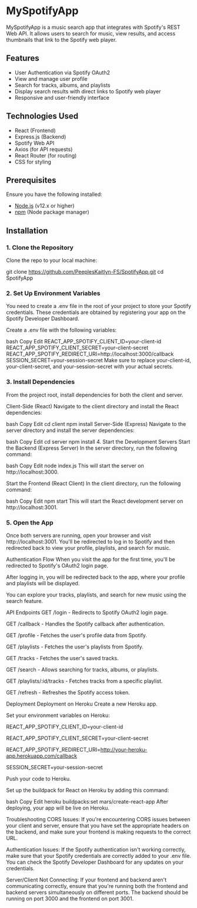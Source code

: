 # MySpotifyApp

MySpotifyApp is a music search app that integrates with Spotify's REST Web API. It allows users to search for music, view results, and access thumbnails that link to the Spotify web player.

## Features
- User Authentication via Spotify OAuth2
- View and manage user profile
- Search for tracks, albums, and playlists
- Display search results with direct links to Spotify web player
- Responsive and user-friendly interface

## Technologies Used
- React (Frontend)
- Express.js (Backend)
- Spotify Web API
- Axios (for API requests)
- React Router (for routing)
- CSS for styling

## Prerequisites
Ensure you have the following installed:
- [Node.js](https://nodejs.org/en/) (v12.x or higher)
- [npm](https://www.npmjs.com/get-npm) (Node package manager)

## Installation

### 1. Clone the Repository

Clone the repo to your local machine:

git clone https://github.com/PeeplesKaitlyn-FS/SpotifyApp.git
cd SpotifyApp

### 2. Set Up Environment Variables
You need to create a .env file in the root of your project to store your Spotify credentials. These credentials are obtained by registering your app on the Spotify Developer Dashboard.

Create a .env file with the following variables:

bash
Copy
Edit
REACT_APP_SPOTIFY_CLIENT_ID=your-client-id
REACT_APP_SPOTIFY_CLIENT_SECRET=your-client-secret
REACT_APP_SPOTIFY_REDIRECT_URI=http://localhost:3000/callback
SESSION_SECRET=your-session-secret
Make sure to replace your-client-id, your-client-secret, and your-session-secret with your actual secrets.

### 3. Install Dependencies
From the project root, install dependencies for both the client and server.

Client-Side (React)
Navigate to the client directory and install the React dependencies:

bash
Copy
Edit
cd client
npm install
Server-Side (Express)
Navigate to the server directory and install the server dependencies:

bash
Copy
Edit
cd server
npm install
4. Start the Development Servers
Start the Backend (Express Server)
In the server directory, run the following command:

bash
Copy
Edit
node index.js
This will start the server on http://localhost:3000.

Start the Frontend (React Client)
In the client directory, run the following command:

bash
Copy
Edit
npm start
This will start the React development server on http://localhost:3001.

### 5. Open the App
Once both servers are running, open your browser and visit http://localhost:3001. You'll be redirected to log in to Spotify and then redirected back to view your profile, playlists, and search for music.

Authentication Flow
When you visit the app for the first time, you'll be redirected to Spotify's OAuth2 login page.

After logging in, you will be redirected back to the app, where your profile and playlists will be displayed.

You can explore your tracks, playlists, and search for new music using the search feature.

API Endpoints
GET /login - Redirects to Spotify OAuth2 login page.

GET /callback - Handles the Spotify callback after authentication.

GET /profile - Fetches the user's profile data from Spotify.

GET /playlists - Fetches the user's playlists from Spotify.

GET /tracks - Fetches the user's saved tracks.

GET /search - Allows searching for tracks, albums, or playlists.

GET /playlists/:id/tracks - Fetches tracks from a specific playlist.

GET /refresh - Refreshes the Spotify access token.

Deployment
Deployment on Heroku
Create a new Heroku app.

Set your environment variables on Heroku:

REACT_APP_SPOTIFY_CLIENT_ID=your-client-id

REACT_APP_SPOTIFY_CLIENT_SECRET=your-client-secret

REACT_APP_SPOTIFY_REDIRECT_URI=http://your-heroku-app.herokuapp.com/callback

SESSION_SECRET=your-session-secret

Push your code to Heroku.

Set up the buildpack for React on Heroku by adding this command:

bash
Copy
Edit
heroku buildpacks:set mars/create-react-app
After deploying, your app will be live on Heroku.

Troubleshooting
CORS Issues: If you're encountering CORS issues between your client and server, ensure that you have set the appropriate headers on the backend, and make sure your frontend is making requests to the correct URL.

Authentication Issues: If the Spotify authentication isn't working correctly, make sure that your Spotify credentials are correctly added to your .env file. You can check the Spotify Developer Dashboard for any updates on your credentials.

Server/Client Not Connecting: If your frontend and backend aren't communicating correctly, ensure that you're running both the frontend and backend servers simultaneously on different ports. The backend should be running on port 3000 and the frontend on port 3001.

